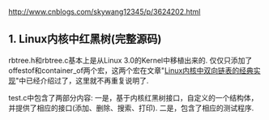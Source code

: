 http://www.cnblogs.com/skywang12345/p/3624202.html

## 1. Linux内核中红黑树(完整源码)

rbtree.h和rbtree.c基本上是从Linux 3.0的Kernel中移植出来的. 仅仅只添加了offestof和container_of两个宏，这两个宏在文章"[Linux内核中双向链表的经典实现](http://www.cnblogs.com/skywang12345/p/3562146.html)"中已经介绍过了，这里就不再重复说明了. 

test.c中包含了两部分内容: 一是，基于内核红黑树接口，自定义的一个结构体，并提供了相应的接口(添加、删除、搜索、打印). 二是，包含了相应的测试程序. 
